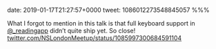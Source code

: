 date: 2019-01-17T21:27:57+0000
tweet: 1086012273548845057
%%%

What I forgot to mention in this talk is that full keyboard support in [@_readingapp](https://twitter.com/_readingapp) didn’t quite ship yet. So close! [twitter.com/NSLondonMeetup/status/1085997300684591104](https://twitter.com/NSLondonMeetup/status/1085997300684591104)
